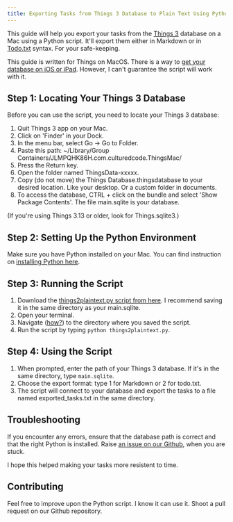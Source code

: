 ```yaml
---
title: Exporting Tasks from Things 3 Database to Plain Text Using Python
---
```


This guide will help you export your tasks from the [Things 3](https://culturedcode.com/things/) database on a Mac using a Python script. It'll export them either in Markdown or in [Todo.txt](https://todotxt.org/) syntax. For your safe-keeping.

This guide is written for Things on MacOS. There is a way to [get your database on iOS or iPad](https://culturedcode.com/things/support/articles/2982272/#gqevu). However, I can't guarantee the script will work with it.

## Step 1: Locating Your Things 3 Database
Before you can use the script, you need to locate your Things 3 database:

1. Quit Things 3 app on your Mac.
2. Click on 'Finder' in your Dock.
3. In the menu bar, select Go → Go to Folder.
4. Paste this path: ~/Library/Group Containers/JLMPQHK86H.com.culturedcode.ThingsMac/
5. Press the Return key.
6. Open the folder named ThingsData-xxxxx.
7. Copy (do not move) the Things Database.thingsdatabase to your desired location. Like your desktop. Or a custom folder in documents.
8. To access the database, CTRL + click on the bundle and select 'Show Package Contents'. The file main.sqlite is your database.

(If you're using Things 3.13 or older, look for Things.sqlite3.)

## Step 2: Setting Up the Python Environment
Make sure you have Python installed on your Mac. You can find instruction on [installing Python here](https://docs.python.org/3/using/mac.html).

## Step 3: Running the Script
1. Download the [things2plaintext.py script from here](https://raw.githubusercontent.com/Geffreyvanderbos/plaintextjournal/main/src/assets/things2plaintext.py). I recommend saving it in the same directory as your main.sqlite.
2. Open your terminal.
3. Navigate ([how?](https://www.macworld.com/article/221277/command-line-navigating-files-folders-mac-terminal.html)) to the directory where you saved the script.
4. Run the script by typing `python things2plaintext.py`.

## Step 4: Using the Script
1. When prompted, enter the path of your Things 3 database. If it's in the same directory, type `main.sqlite`.
2. Choose the export format: type 1 for Markdown or 2 for todo.txt.
3. The script will connect to your database and export the tasks to a file named exported_tasks.txt in the same directory.

## Troubleshooting
If you encounter any errors, ensure that the database path is correct and that the right Python is installed. Raise [an issue on our Github](https://github.com/Geffreyvanderbos/plaintextjournal), when you are stuck.

I hope this helped making your tasks more resistent to time.

## Contributing
Feel free to improve upon the Python script. I know it can use it. Shoot a pull request on our Github repository.